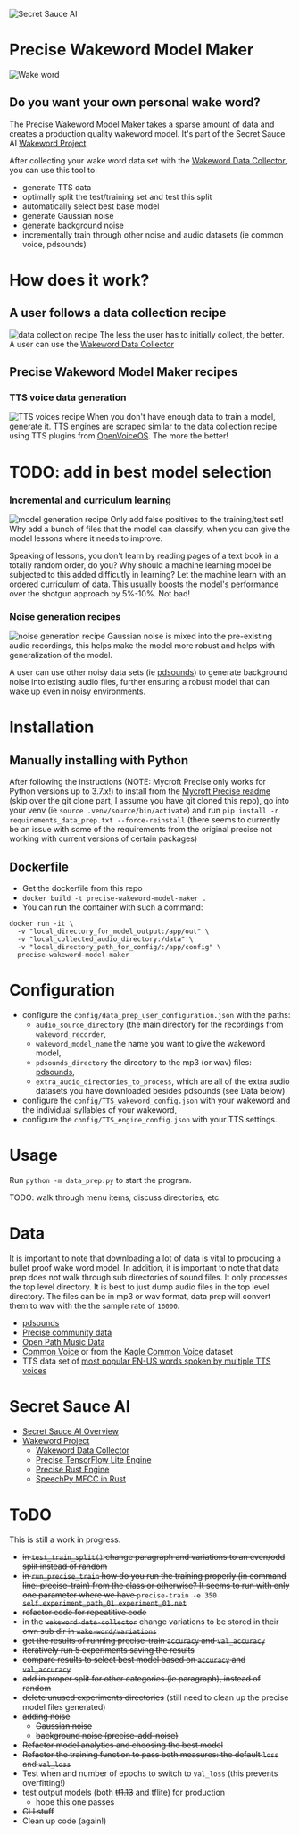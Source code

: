 ![Secret Sauce AI](https://github.com/secretsauceai/secret_sauce_ai/blob/main/SSAI_logo_2.3_compressed_cropped.png?raw=true)
# Precise Wakeword Model Maker
![Wake word](https://github.com/secretsauceai/secret_sauce_ai/blob/main/SSAI_wakeword_scene_compressed.png?raw=true)
## Do you want your own personal wake word?

The Precise Wakeword Model Maker takes a sparse amount of data and creates a production quality wakeword model. It's part of the Secret Sauce AI [Wakeword Project](https://github.com/secretsauceai/secret_sauce_ai/wiki/Wakeword-Project). 

After collecting your wake word data set with the [Wakeword Data Collector](https://github.com/secretsauceai/wakeword-data-collector), you can use this tool to:
* generate TTS data
* optimally split the test/training set and test this split
* automatically select best base model
* generate Gaussian noise
* generate background noise
* incrementally train through other noise and audio datasets (ie common voice, pdsounds)

# How does it work?
## A user follows a data collection recipe
![data collection recipe](https://github.com/secretsauceai/secret_sauce_ai/blob/main/SSAI_ww_recipe_01.png)
The less the user has to initially collect, the better. 
A user can use the [Wakeword Data Collector](https://github.com/secretsauceai/wakeword-data-collector)

## Precise Wakeword Model Maker recipes
### TTS voice data generation
![TTS voices recipe](https://github.com/secretsauceai/secret_sauce_ai/blob/main/SSAI_ww_recipe_02.png)
When you don't have enough data to train a model, generate it. TTS engines are scraped similar to the data collection recipe using TTS plugins from [OpenVoiceOS](https://openvoiceos.com/). The more the better! 

# TODO: add in best model selection

### Incremental and curriculum learning
![model generation recipe](https://github.com/secretsauceai/secret_sauce_ai/blob/main/SSAI_ww_recipe_03.png)
Only add false positives to the training/test set! Why add a bunch of files that the model can classify, when you can give the model lessons where it needs to improve. 

Speaking of lessons, you don't learn by reading pages of a text book in a totally random order, do you? Why should a machine learning model be subjected to this added difficutly in learning? Let the machine learn with an ordered curriculum of data. This usually boosts the model's performance over the shotgun approach by 5%-10%. Not bad!

### Noise generation recipes
![noise generation recipe](https://github.com/secretsauceai/secret_sauce_ai/blob/main/SSAI_ww_recipe_04.png)
Gaussian noise is mixed into the pre-existing audio recordings, this helps make the model more robust and helps with generalization of the model.

A user can use other noisy data sets (ie [pdsounds](http://pdsounds.tuxfamily.org/)) to generate background noise into existing audio files, further ensuring a robust model that can wake up even in noisy environments.


# Installation
## Manually installing with Python
After following the instructions (NOTE: Mycroft Precise only works for Python versions up to 3.7.x!) to install from the [Mycroft Precise readme](https://github.com/secretsauceai/precise-wakeword-model-maker#source-install) (skip over the git clone part, I assume you have git cloned this repo), go into your venv (ie `source .venv/source/bin/activate`) and run `pip install -r requirements_data_prep.txt --force-reinstall` (there seems to currently be an issue with some of the requirements from the original precise not working with current versions of certain packages)

## Dockerfile
* Get the dockerfile from this repo 
* `docker build -t precise-wakeword-model-maker .`
* You can run the container with such a command:

```
docker run -it \
  -v "local_directory_for_model_output:/app/out" \
  -v "local_collected_audio_directory:/data" \
  -v "local_directory_path_for_config/:/app/config" \
  precise-wakeword-model-maker
  ```

# Configuration
* configure the `config/data_prep_user_configuration.json` with the paths: 
	* `audio_source_directory` (the main directory for the recordings from `wakeword_recorder`, 
	* `wakeword_model_name` the name you want to give the wakeword model,
    * `pdsounds_directory` the directory to the mp3 (or wav) files: [pdsounds](http://pdsounds.tuxfamily.org/),
	* `extra_audio_directories_to_process`, which are all of the extra audio datasets you have downloaded besides pdsounds (see Data below)
* configure the `config/TTS_wakeword_config.json` with your wakeword and the individual syllables of your wakeword,
* configure the `config/TTS_engine_config.json` with your TTS settings.


# Usage
Run `python -m data_prep.py` to start the program.

TODO: walk through menu items, discuss directories, etc.



#  Data
It is important to note that downloading a lot of data is vital to producing a bullet proof wake word model. In addition, it is important to note that data prep does not walk through sub directories of sound files. It only processes the top level directory. It is best to just dump audio files in the top level directory. The files can be in mp3 or wav format, data prep will convert them to wav with the the sample rate of `16000`.
* [pdsounds](http://pdsounds.tuxfamily.org/)
* [Precise community data](https://github.com/MycroftAI/Precise-Community-Data)
* [Open Path Music Data](https://archive.org/download/OpenPathMusic44V5/OpenPathMusic44V5.zip)
* [Common Voice](https://commonvoice.mozilla.org/en/datasets/) or from the [Kagle Common Voice](https://www.kaggle.com/mozillaorg/common-voice) dataset
* TTS data set of [most popular EN-US words spoken by multiple TTS voices](http://downloads.openvoiceos.com/datasets/8kwordstts_en_0.1.tar.gz)


# Secret Sauce AI
* [Secret Sauce AI Overview](https://github.com/secretsauceai/secret_sauce_ai)
* [Wakeword Project](https://github.com/secretsauceai/secret_sauce_ai/wiki/Wakeword-Project)
    * [Wakeword Data Collector](https://github.com/AmateurAcademic/wakeword-recorder-py)
    * [Precise TensorFlow Lite Engine](https://github.com/OpenVoiceOS/precise_lite_runner)
    * [Precise Rust Engine](https://github.com/sheosi/precise-rs)
    * [SpeechPy MFCC in Rust](https://github.com/secretsauceai/mfcc-rust)

# ToDO
This is still a work in progress. 
* ~~in `test_train_split()` change paragraph and variations to an even/odd split instead of random~~
* ~~in `run_precise_train` how do you run the training properly (in command line: precise-train) from the class or otherwise? It seems to run with only one parameter where we have `precise-train -e 350 self.experiment_path_01 experiment_01.net`~~
* ~~refactor code for repeatitive code~~
* ~~in the `wakeword-data-collector` change variations to be stored in their own sub dir in `wake-word/variations`~~
* ~~get the results of running precise-train `accuracy` and `val_accuracy`~~
* ~~iteratively run 5 experiments saving the results~~
* ~~compare results to select best model based on `accuracy` and `val_accuracy`~~
* ~~add in proper split for other categories (ie paragraph), instead of random~~
* ~~delete unused experiments directories~~ (still need to clean up the precise model files generated)
* ~~adding noise~~
    * ~~Gaussian noise~~
    * ~~background noise (precise-add-noise)~~
* ~~Refactor model analytics and choosing the best model~~
* ~~Refactor the training function to pass both measures: the default `loss` and `val_loss`~~
* Test when and number of epochs to switch to `val_loss` (this prevents overfitting!)
* test output models (both ~~tf1.13~~ and tflite) for production
   * hope this one passes 
* ~~CLI stuff~~
* Clean up code (again!)
